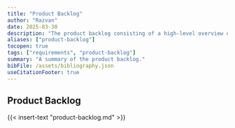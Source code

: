 ```yaml
---
title: "Product Backlog"
author: "Razvan"
date: 2025-03-30
description: "The product backlog consisting of a high-level overview of the requirements."
aliases: ["product-backlog"]
tocopen: true
tags: ["requirements", "product-backlog"]
summary: "A summary of the product backlog."
bibFile: /assets/bibliography.json
useCitationFooter: true
---
```


## Product Backlog

{{< insert-text "product-backlog.md" >}}
